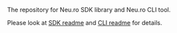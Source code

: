 The repository for Neu.ro SDK library and Neu.ro CLI tool.


Please look at [SDK readme](neuro-sdk/README.md) and [CLI readme](neuro-cli/README.md) for details.
